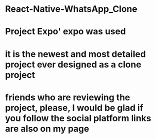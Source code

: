 ﻿# React-Native-WhatsApp_Clone
# Project Expo' expo was used
# it is the newest and most detailed project ever designed as a clone project
# friends who are reviewing the project, please, I would be glad if you follow the social platform links are also on my page
